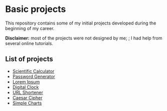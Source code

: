 # Basic projects

This repository contains some of my initial projects developed during the beginning of my career.

**Disclaimer:** most of the projects were not designed by me; ; I had help from several online tutorials.

## List of projects

* [Scientific Calculator](https://github.com/math-reis/basic-projects/tree/main/scientific-calculator)
* [Password Generator](https://github.com/math-reis/basic-projects/tree/main/password-generator)
* [Lorem Ipsum](https://github.com/math-reis/basic-projects/tree/main/lorem-ipsum)
* [Digital Clock](https://github.com/math-reis/basic-projects/tree/main/digital-clock)
* [URL Shortener](https://github.com/math-reis/basic-projects/tree/main/URL-shortener)
* [Caesar Cipher](https://github.com/math-reis/basic-projects/tree/main/caesar-cipher)
* [Simple Charts](https://github.com/math-reis/basic-projects/tree/main/simple-charts)
